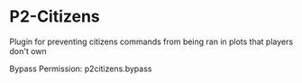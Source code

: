 # P2-Citizens
Plugin for preventing citizens commands from being ran in plots that players don't own

Bypass Permission: p2citizens.bypass
